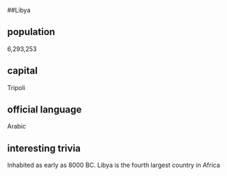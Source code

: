 ##Libya
## population
6,293,253

## capital
Tripoli
 
## official language
Arabic

## interesting trivia
Inhabited as early as 8000 BC.
Libya is the fourth largest country in Africa



